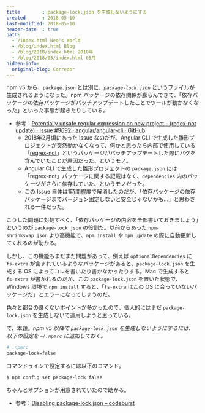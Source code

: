 ```yaml
---
title        : package-lock.json を生成しないようにする
created      : 2018-05-10
last-modified: 2018-05-10
header-date  : true
path:
  - /index.html Neo's World
  - /blog/index.html Blog
  - /blog/2018/index.html 2018年
  - /blog/2018/05/index.html 05月
hidden-info:
  original-blog: Corredor
---
```


npm v5 から、`package.json` とは別に、_`package-lock.json`_ というファイルが生成されるようになった。npm パッケージの依存関係が膨らんできて、「依存パッケージの依存パッケージがパッチアップデートしたことでツールが動かなくなった」といった事態が起きたりしている。

- 参考：[Potentially unsafe regular expression on new project - (regex-not update) · Issue #9692 · angular/angular-cli · GitHub](https://github.com/angular/angular-cli/issues/9692)
  - 2018年2月頃にあった Issue なのだが、Angular CLI で生成した雛形プロジェクトが突然動かなくなって、何かと思ったら内部で使用している「[regrex-not](https://github.com/jonschlinkert/regex-not/issues/3)」というパッケージがパッチアップデートした際にバグを含んでいたことが原因だった、というモノ。
  - Angular CLI で生成した雛形プロジェクトの `package.json` には「regrex-not」パッケージに関する記載はなく、`dependencies` 内のパッケージがさらに依存していた、というモノだった。
  - この Issue 自体は1時間程度で解消したのだが、「依存パッケージの依存パッケージまでバージョン固定しないと安全じゃないかも…」と思わされる一件だった。

こうした問題に対処すべく、「依存パッケージの内容を全部書いておきましょう」というのが `package-lock.json` の役割だ。以前からあった `npm-shrinkswap.json` より高機能で、`npm install` や `npm update` の際に自動更新してくれるのが助かる。

しかし、この機能もまだまだ問題があって、例えば `optionalDependencies` に `fs-extra` が含まれているようなパッケージがあると、`package-lock.json` を生成する OS によってコレを書いたり書かなかったりする。Mac で生成すると `fs-extra` が書かれるのだが、この `package-lock.json` を置いた状態で、Windows 環境で `npm install` すると、「`fs-extra` はこの OS に合っていないパッケージだ」とエラーになってしまうのだ。

色々と都合の良くないポイントが多かったので、個人的にはまだ `package-lock.json` を生成しないで運用しようと思っている。

で、本題。_npm v5 以降で `package-lock.json` を生成しないようにするには、以下の設定を `~/.npmrc` に追加しておく。_

```bash
# .npmrc
package-lock=false
```

コマンドラインで設定するには以下のコマンド。

```bash
$ npm config set package-lock false
```

ちゃんとオプションが用意されていたので助かる。

- 参考：[Disabling package-lock.json – codeburst](https://codeburst.io/disabling-package-lock-json-6be662f5b97d)
